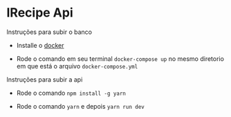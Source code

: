 # IRecipe Api

Instruções para subir o banco

- Installe o [docker](https://docs.docker.com/docker-for-windows/install/)

- Rode o comando em seu terminal `docker-compose up` no mesmo diretorio em que está o arquivo `docker-compose.yml`


Instruções para subir a api

- Rode o comando `npm install -g yarn`

- Rode o comando `yarn` e depois `yarn run dev`



